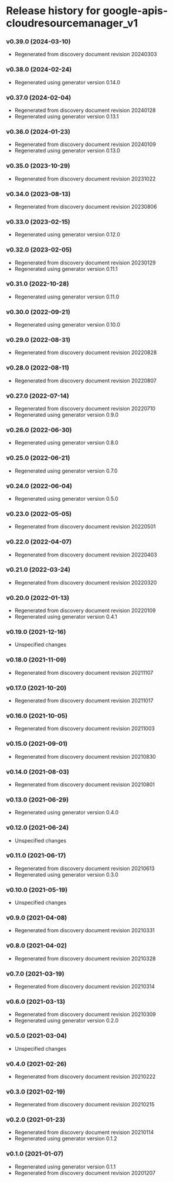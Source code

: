 # Release history for google-apis-cloudresourcemanager_v1

### v0.39.0 (2024-03-10)

* Regenerated from discovery document revision 20240303

### v0.38.0 (2024-02-24)

* Regenerated using generator version 0.14.0

### v0.37.0 (2024-02-04)

* Regenerated from discovery document revision 20240128
* Regenerated using generator version 0.13.1

### v0.36.0 (2024-01-23)

* Regenerated from discovery document revision 20240109
* Regenerated using generator version 0.13.0

### v0.35.0 (2023-10-29)

* Regenerated from discovery document revision 20231022

### v0.34.0 (2023-08-13)

* Regenerated from discovery document revision 20230806

### v0.33.0 (2023-02-15)

* Regenerated using generator version 0.12.0

### v0.32.0 (2023-02-05)

* Regenerated from discovery document revision 20230129
* Regenerated using generator version 0.11.1

### v0.31.0 (2022-10-28)

* Regenerated using generator version 0.11.0

### v0.30.0 (2022-09-21)

* Regenerated using generator version 0.10.0

### v0.29.0 (2022-08-31)

* Regenerated from discovery document revision 20220828

### v0.28.0 (2022-08-11)

* Regenerated from discovery document revision 20220807

### v0.27.0 (2022-07-14)

* Regenerated from discovery document revision 20220710
* Regenerated using generator version 0.9.0

### v0.26.0 (2022-06-30)

* Regenerated using generator version 0.8.0

### v0.25.0 (2022-06-21)

* Regenerated using generator version 0.7.0

### v0.24.0 (2022-06-04)

* Regenerated using generator version 0.5.0

### v0.23.0 (2022-05-05)

* Regenerated from discovery document revision 20220501

### v0.22.0 (2022-04-07)

* Regenerated from discovery document revision 20220403

### v0.21.0 (2022-03-24)

* Regenerated from discovery document revision 20220320

### v0.20.0 (2022-01-13)

* Regenerated from discovery document revision 20220109
* Regenerated using generator version 0.4.1

### v0.19.0 (2021-12-16)

* Unspecified changes

### v0.18.0 (2021-11-09)

* Regenerated from discovery document revision 20211107

### v0.17.0 (2021-10-20)

* Regenerated from discovery document revision 20211017

### v0.16.0 (2021-10-05)

* Regenerated from discovery document revision 20211003

### v0.15.0 (2021-09-01)

* Regenerated from discovery document revision 20210830

### v0.14.0 (2021-08-03)

* Regenerated from discovery document revision 20210801

### v0.13.0 (2021-06-29)

* Regenerated using generator version 0.4.0

### v0.12.0 (2021-06-24)

* Unspecified changes

### v0.11.0 (2021-06-17)

* Regenerated from discovery document revision 20210613
* Regenerated using generator version 0.3.0

### v0.10.0 (2021-05-19)

* Unspecified changes

### v0.9.0 (2021-04-08)

* Regenerated from discovery document revision 20210331

### v0.8.0 (2021-04-02)

* Regenerated from discovery document revision 20210328

### v0.7.0 (2021-03-19)

* Regenerated from discovery document revision 20210314

### v0.6.0 (2021-03-13)

* Regenerated from discovery document revision 20210309
* Regenerated using generator version 0.2.0

### v0.5.0 (2021-03-04)

* Unspecified changes

### v0.4.0 (2021-02-26)

* Regenerated from discovery document revision 20210222

### v0.3.0 (2021-02-19)

* Regenerated from discovery document revision 20210215

### v0.2.0 (2021-01-23)

* Regenerated from discovery document revision 20210114
* Regenerated using generator version 0.1.2

### v0.1.0 (2021-01-07)

* Regenerated using generator version 0.1.1
* Regenerated from discovery document revision 20201207


